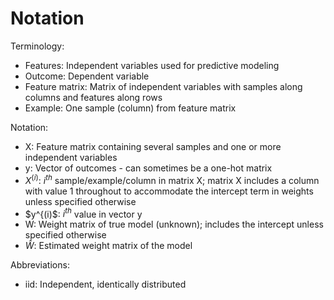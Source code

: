 # Notation

Terminology:

- Features: Independent variables used for predictive modeling
- Outcome: Dependent variable
- Feature matrix: Matrix of independent variables with samples along columns and features along rows
- Example: One sample (column) from feature matrix

Notation:

- X: Feature matrix containing several samples and one or more independent variables
- y: Vector of outcomes - can sometimes be a one-hot matrix
- $X^{(i)}$: $i^{th}$ sample/example/column in matrix X; matrix X includes a column with value 1 throughout to accommodate the intercept term in weights unless specified otherwise
- $y^{(i)$: $i^{th}$ value in vector y
- W: Weight matrix of true model (unknown); includes the intercept unless specified otherwise
- $\hat{W}$: Estimated weight matrix of the model

Abbreviations:

- iid: Independent, identically distributed

